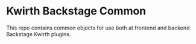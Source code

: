 # Kwirth Backstage Common
This repo contains common objects for use both at frontend and backend Backstage Kwirth plugins.